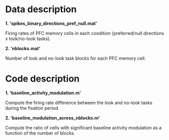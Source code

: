 <!DOCTYPE html>
<html>
    
<head>
    <h1>Data description</h1>
</head>

<body> 
<b>1. 'spikes_binary_directions_pref_null.mat'</b>
<p> Firing rates of PFC memory cells in each condition (preferred/null directions x look/no-look tasks).</p>
</body>   

<body> 
<b>2. 'nblocks.mat'</b>
<p> Number of look and no-look task blocks for each PFC memory cell.</p>
</body>  

<head>
    <h1>Code description</h1>
</head>  

<body> 
<b>1. 'baseline_activity_modulation.m'</b>
<p>Compute the firing rate difference between the look and no-look tasks during the fixation period.</p>
</body>      

<body> 
<b>2. 'baseline_modulation_across_nblocks.m'</b>
<p>Compute the ratio of cells with significant baseline activity modulation as a function of the number of blocks.</p>
</body>  

</html>
